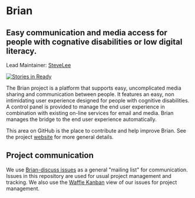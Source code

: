 # Brian

## Easy communication and media access for people with cognative disabilities or low digital literacy.

Lead Maintainer: [SteveLee](https://github.com/SteveALee)

[![Stories in Ready](https://badge.waffle.io/OpenDirective/brian.png?label=ready&title=Ready)](https://waffle.io/OpenDirective/brian)

The Brian project is a platform that supports easy, uncomplicated media sharing and communication between people. It features an easy, non intimidating user experience designed for people with cognitive disabilities. A control panel is provided to manage the end user experience in combination with existing on-line services for email and media. Brian manages the bridge to the end user experience automatically.

This area on GitHub is the place to contribute and help improve Brian. See the project [website](http://opendirective.github.io/brian) for more general details. 

## Project communication

We use [Brian-discuss issues](https://github.com/OpenDirective/brian-discuss) as a general "mailing list" for communication. Issues in this repository are used for usual project management and tracking. We also use the [Waffle Kanban](https://waffle.io/OpenDirective/brian) view of our issues for project management.
